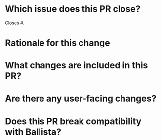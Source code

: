 # Which issue does this PR close?

<!--
We generally require a GitHub issue to be filed for all bug fixes and enhancements and this helps us generate change logs for our releases. You can link an issue to this PR using the GitHub syntax. For example `Closes #123` indicates that this PR will close issue #123.
-->

Closes #.

 # Rationale for this change
<!--
 Why are you proposing this change? If this is already explained clearly in the issue then this section is not needed.
 Explaining clearly why changes are proposed helps reviewers understand your changes and offer better suggestions for fixes.  
-->

# What changes are included in this PR?
<!--
There is no need to duplicate the description in the issue here but it is sometimes worth providing a summary of the individual changes in this PR.
-->

# Are there any user-facing changes?
<!--
If there are user-facing changes then we may require documentation to be updated before approving the PR.
-->

<!--
If there are any breaking changes to public APIs, please add the `api change` label.
-->

# Does this PR break compatibility with Ballista?

<!--
The CI checks will attempt to build [arrow-ballista](https://github.com/apache/arrow-ballista) against this PR. If 
this check fails then it indicates that this PR makes a breaking change to the DataFusion API.

If possible, try to make the change in a way that is not a breaking API change. For example, if code has moved 
 around, try adding `pub use` from the original location to preserve the current API.

If it is not possible to avoid a breaking change (such as when adding enum variants) then follow this process:

- Make a corresponding PR against `arrow-ballista` with the changes required there
- Update `dev/build-arrow-ballista.sh` to clone the appropriate `arrow-ballista` repo & branch
- Merge this PR when CI passes
- Merge the Ballista PR
- Create a new PR here to reset `dev/build-arrow-ballista.sh` to point to `arrow-ballista` master again

_If you would like to help improve this process, please see https://github.com/apache/arrow-datafusion/issues/2583_
-->